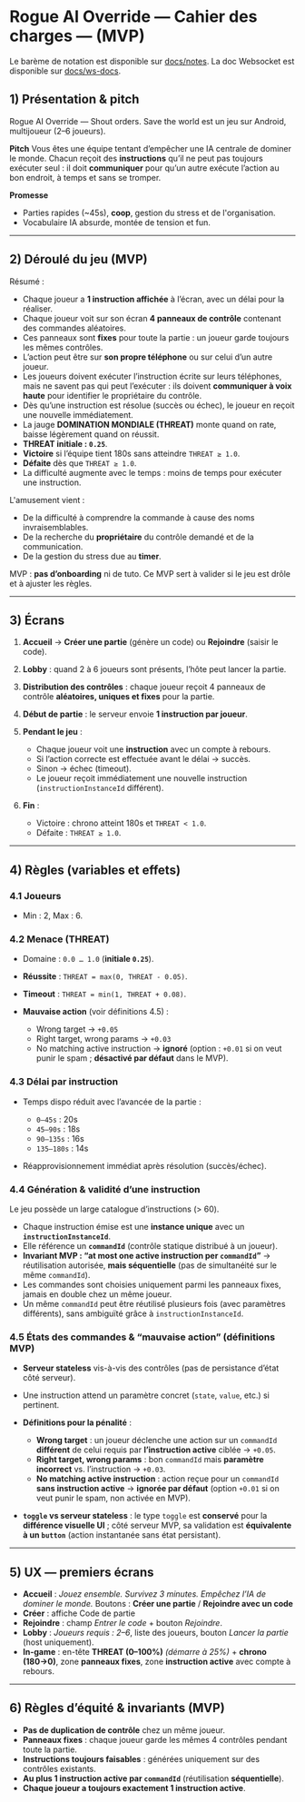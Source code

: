 # Rogue AI Override — Cahier des charges — (MVP)

Le barème de notation est disponible sur [docs/notes](../docs/notes).
La doc Websocket  est disponible sur [docs/ws-docs](../docs/ws-docs).

## 1) Présentation & pitch

Rogue AI Override — Shout orders. Save the world est un jeu sur Android, multijoueur (2–6 joueurs).

**Pitch**
Vous êtes une équipe tentant d’empêcher une IA centrale de dominer le monde. Chacun reçoit des **instructions** qu’il ne peut pas toujours exécuter seul : il doit **communiquer** pour qu’un autre exécute l’action au bon endroit, à temps et sans se tromper.

**Promesse**

* Parties rapides (\~45s), **coop**, gestion du stress et de l'organisation.
* Vocabulaire IA absurde, montée de tension et fun.

---

## 2) Déroulé du jeu (MVP)

Résumé :

* Chaque joueur a **1 instruction affichée** à l’écran, avec un délai pour la réaliser.
* Chaque joueur voit sur son écran **4 panneaux de contrôle** contenant des commandes aléatoires.
* Ces panneaux sont **fixes** pour toute la partie : un joueur garde toujours les mêmes contrôles.
* L’action peut être sur **son propre téléphone** ou sur celui d’un autre joueur.
* Les joueurs doivent exécuter l’instruction écrite sur leurs téléphones, mais ne savent pas qui peut l’exécuter : ils doivent **communiquer à voix haute** pour identifier le propriétaire du contrôle.
* Dès qu’une instruction est résolue (succès ou échec), le joueur en reçoit une nouvelle immédiatement.
* La jauge **DOMINATION MONDIALE (THREAT)** monte quand on rate, baisse légèrement quand on réussit.
* **THREAT initiale : `0.25`**.
* **Victoire** si l’équipe tient 180s sans atteindre `THREAT ≥ 1.0`.
* **Défaite** dès que `THREAT ≥ 1.0`.
* La difficulté augmente avec le temps : moins de temps pour exécuter une instruction.

L'amusement vient :

* De la difficulté à comprendre la commande à cause des noms invraisemblables.
* De la recherche du **propriétaire** du contrôle demandé et de la communication.
* De la gestion du stress due au **timer**.

MVP : **pas d’onboarding** ni de tuto. Ce MVP sert à valider si le jeu est drôle et à ajuster les règles.

---

## 3) Écrans

1. **Accueil** → **Créer une partie** (génère un code) ou **Rejoindre** (saisir le code).
2. **Lobby** : quand 2 à 6 joueurs sont présents, l’hôte peut lancer la partie.
3. **Distribution des contrôles** : chaque joueur reçoit 4 panneaux de contrôle **aléatoires, uniques et fixes** pour la partie.
4. **Début de partie** : le serveur envoie **1 instruction par joueur**.
5. **Pendant le jeu** :

    * Chaque joueur voit une **instruction** avec un compte à rebours.
    * Si l’action correcte est effectuée avant le délai → succès.
    * Sinon → échec (timeout).
    * Le joueur reçoit immédiatement une nouvelle instruction (`instructionInstanceId` différent).
6. **Fin** :

    * Victoire : chrono atteint 180s et `THREAT < 1.0`.
    * Défaite : `THREAT ≥ 1.0`.

---

## 4) Règles (variables et effets)

### 4.1 Joueurs

* Min : 2, Max : 6.

### 4.2 Menace (THREAT)

* Domaine : `0.0 … 1.0` (**initiale `0.25`**).
* **Réussite** : `THREAT = max(0, THREAT - 0.05)`.
* **Timeout** : `THREAT = min(1, THREAT + 0.08)`.
* **Mauvaise action** (voir définitions 4.5) :

    * Wrong target → `+0.05`
    * Right target, wrong params → `+0.03`
    * No matching active instruction → **ignoré** (option : `+0.01` si on veut punir le spam ; **désactivé par défaut** dans le MVP).

### 4.3 Délai par instruction

* Temps dispo réduit avec l’avancée de la partie :

    * `0–45s` : 20s
    * `45–90s` : 18s
    * `90–135s` : 16s
    * `135–180s` : 14s

* Réapprovisionnement immédiat après résolution (succès/échec).

### 4.4 Génération & validité d’une instruction

Le jeu possède un large catalogue d’instructions (> 60).

* Chaque instruction émise est une **instance unique** avec un **`instructionInstanceId`**.
* Elle référence un **`commandId`** (contrôle statique distribué à un joueur).
* **Invariant MVP : “at most one active instruction per `commandId`”** → réutilisation autorisée, **mais séquentielle** (pas de simultanéité sur le même `commandId`).
* Les commandes sont choisies uniquement parmi les panneaux fixes, jamais en double chez un même joueur.
* Un même `commandId` peut être réutilisé plusieurs fois (avec paramètres différents), sans ambiguïté grâce à `instructionInstanceId`.

### 4.5 États des commandes & “mauvaise action” (définitions MVP)

* **Serveur stateless** vis-à-vis des contrôles (pas de persistance d’état côté serveur).
* Une instruction attend un paramètre concret (`state`, `value`, etc.) si pertinent.
* **Définitions pour la pénalité** :

    * **Wrong target** : un joueur déclenche une action sur un `commandId` **différent** de celui requis par **l’instruction active** ciblée → `+0.05`.
    * **Right target, wrong params** : bon `commandId` mais **paramètre incorrect** vs. l’instruction → `+0.03`.
    * **No matching active instruction** : action reçue pour un `commandId` **sans instruction active** → **ignorée par défaut** (option `+0.01` si on veut punir le spam, non activée en MVP).
* **`toggle` vs serveur stateless** : le type `toggle` est **conservé** pour la **différence visuelle UI** ; côté serveur MVP, sa validation est **équivalente à un `button`** (action instantanée sans état persistant).

---

## 5) UX — premiers écrans

* **Accueil** : *Jouez ensemble. Survivez 3 minutes. Empêchez l’IA de dominer le monde.*
  Boutons : **Créer une partie** / **Rejoindre avec un code**
* **Créer** : affiche Code de partie
* **Rejoindre** : champ *Entrer le code* + bouton *Rejoindre*.
* **Lobby** : *Joueurs requis : 2–6*, liste des joueurs, bouton *Lancer la partie* (host uniquement).
* **In-game** : en-tête **THREAT (0–100%)** *(démarre à 25%)* + **chrono (180→0)**, zone **panneaux fixes**, zone **instruction active** avec compte à rebours.

---

## 6) Règles d’équité & invariants (MVP)

* **Pas de duplication de contrôle** chez un même joueur.
* **Panneaux fixes** : chaque joueur garde les mêmes 4 contrôles pendant toute la partie.
* **Instructions toujours faisables** : générées uniquement sur des contrôles existants.
* **Au plus 1 instruction active par `commandId`** (réutilisation **séquentielle**).
* **Chaque joueur a toujours exactement 1 instruction active**.


